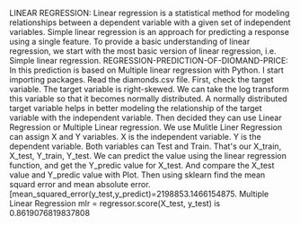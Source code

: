 LINEAR REGRESSION: Linear regression is a statistical method for modeling relationships between a dependent variable with a given set of independent variables. Simple linear regression is an approach for predicting a response using a single feature. To provide a basic understanding of linear regression, we start with the most basic version of linear regression, i.e. Simple linear regression.
REGRESSION-PREDICTION-OF-DIOMAND-PRICE: In this prediction is based on Multiple linear regression with Python. I start importing packages. Read the diamonds.csv file. First, check the target variable.  The target variable is right-skewed. We can take the log transform this variable so that it becomes normally distributed. A normally distributed target variable helps in better modeling the relationship of the target variable with the independent variable. Then decided they can use Linear Regression or Multiple Linear regression. We use Mulitle Liner Regression can assign X and Y variables.  X is the independent variable. Y is the dependent variable.  Both variables can Test and Train. That's our X_train, X_test, Y_train, Y_test. We can predict the value using the linear regression function, and get the Y_predic value for X_test.  And compare the X_test value and Y_predic value with Plot. Then using sklearn find the mean squard error and mean absolute error.[mean_squared_error(y_test,y_predict)=2198853.1466154875.
Multiple Linear Regression  mlr = regressor.score(X_test, y_test) is 0.8619076819837808
